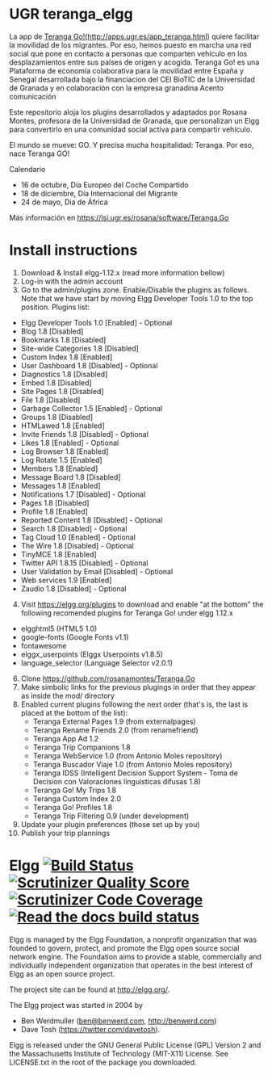 UGR teranga_elgg
====

La app de [Teranga Go!(http://apps.ugr.es/app_teranga.html)](<http://apps.ugr.es/app_teranga.html>) quiere facilitar la movilidad de los migrantes. Por eso, hemos puesto en marcha una red social que pone en contacto a personas que comparten vehículo en los desplazamientos entre sus países de origen y acogida. Teranga Go! es una Plataforma de economía colaborativa para la movilidad entre España y Senegal desarrollada bajo la financiacion del CEI BioTIC de la Universidad de Granada y en colaboración con la empresa granadina Acento comunicación

Este repositorio aloja los plugins desarrollados y adaptados por Rosana Montes, profesora de la Universidad de Granada, que personalizan un Elgg para convertirlo en una comunidad social activa para compartir vehículo.

El mundo se mueve: GO. Y precisa mucha hospitalidad: Teranga. Por eso, nace Teranga GO!

Calendario

  * 16 de octubre, Día Europeo del Coche Compartido
  * 18 de diciembre, Día Internacional del Migrante
  * 24 de mayo, Dia de África

Más información en https://lsi.ugr.es/rosana/software/Teranga.Go


Install instructions
====

1. Download & Install elgg-1.12.x (read more information bellow)
2. Log-in with the admin account
3. Go to the admin/plugins zone. Enable/Disable the plugins as follows. Note that we have start by moving Elgg Developer Tools 1.0 to the top position. Plugins list:
  * Elgg Developer Tools 1.0 	[Enabled]   - Optional
  * Blog 1.8					[Disabled]
  * Bookmarks 1.8				[Disabled]
  * Site-wide Categories 1.8	[Disabled]
  * Custom Index 1.8			[Enabled]
  * User Dashboard 1.8			[Disabled]   - Optional
  * Diagnostics 1.8			[Disabled]
  * Embed 1.8					[Disabled]
  * Site Pages 1.8				[Disabled]
  * File 1.8 					[Disabled]
  * Garbage Collector 1.5 		[Enabled]   - Optional
  * Groups 1.8				[Disabled]
  * HTMLawed 1.8				[Enabled]
  * Invite Friends 1.8 		     [Disabled]   - Optional
  * Likes 1.8 				[Enabled]   - Optional
  * Log Browser 1.8			[Enabled]
  * Log Rotate 1.5  			[Enabled]
  * Members 1.8				[Enabled]
  * Message Board 1.8			[Disabled]
  * Messages 1.8				[Enabled]
  * Notifications 1.7			[Disabled]   - Optional
  * Pages 1.8					[Disabled]
  * Profile 1.8				[Enabled]
  * Reported Content 1.8		[Disabled]   - Optional
  * Search 1.8				[Disabled]   - Optional
  * Tag Cloud 1.0				[Enabled]   - Optional
  * The Wire 1.8				[Disabled]   - Optional
  * TinyMCE 1.8				[Enabled]
  * Twitter API 1.8.15 		     [Disabled]   - Optional
  * User Validation by Email	     [Disabled]   - Optional
  * Web services 1.9  [Enabled]
  * Zaudio 1.8				[Disabled]   - Optional
4. Visit https://elgg.org/plugins to download and enable "at the bottom" the following recomended plugins for Teranga Go! under elgg 1.12.x
  * elgghtml5 (HTML5 1.0)
  * google-fonts (Google Fonts v1.1)
  * fontawesome
  * elggx_userpoints (Elggx Userpoints v1.8.5)
  * language_selector (Language Selector v2.0.1)
6. Clone https://github.com/rosanamontes/Teranga.Go
7. Make simbolic links for the previous plugings in order that they appear as inside the mod/ directory
8. Enabled current plugins following the next order (that's is, the last is placed at the bottom of the list):
   * Teranga External Pages 1.9 (from externalpages)
   * Teranga Rename Friends 2.0 (from renamefriend)
   * Teranga App Ad 1.2 
   * Teranga Trip Companions 1.8
   * Teranga WebService 1.0 (from Antonio Moles repository)
   * Teranga Buscador Viaje 1.0 (from Antonio Moles repository)
   * Teranga IDSS (Intelligent Decision Support System - Toma de Decision con Valoraciones linguisticas difusas 1.8)
   * Teranga Go! My Trips 1.8
   * Teranga Custom Index 2.0 
   * Teranga Go! Profiles 1.8
   * Teranga Trip Filtering 0.9 (under development)
9. Update your plugin preferences (those set up by you)
10. Publish your trip plannings


Elgg [![Build Status](https://secure.travis-ci.org/Elgg/Elgg.svg?branch=1.12)](https://travis-ci.org/Elgg/Elgg) [![Scrutinizer Quality Score](https://scrutinizer-ci.com/g/Elgg/Elgg/badges/quality-score.png?s=1.12)](https://scrutinizer-ci.com/g/Elgg/Elgg/?branch=1.12) [![Scrutinizer Code Coverage](https://scrutinizer-ci.com/g/Elgg/Elgg/badges/coverage.png?b=1.12)](https://scrutinizer-ci.com/g/Elgg/Elgg/?branch=1.12) [![Read the docs build status](https://readthedocs.org/projects/elgg/badge/?version=1.12)](http://learn.elgg.org/en/1.12/)
====

Elgg is managed by the Elgg Foundation, a nonprofit organization that was
founded to govern, protect, and promote the Elgg open source social network
engine.  The Foundation aims to provide a stable, commercially and
individually independent organization that operates in the best interest of Elgg
as an open source project.

The project site can be found at http://elgg.org/.

The Elgg project was started in 2004 by
   * Ben Werdmuller (<ben@benwerd.com>, <http://benwerd.com>)
   * Dave Tosh (<https://twitter.com/davetosh>).

Elgg is released under the GNU General Public License (GPL) Version 2 and the
Massachusetts Institute of Technology (MIT-X11) License. See LICENSE.txt
in the root of the package you downloaded.

